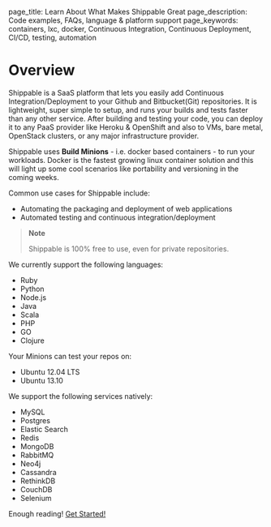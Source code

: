 page_title: Learn About What Makes Shippable Great
page_description: Code examples, FAQs, language & platform support
page_keywords: containers, lxc, docker, Continuous Integration, Continuous Deployment, CI/CD, testing, automation

# Overview

Shippable is a SaaS platform that lets you easily add Continuous
Integration/Deployment to your Github and Bitbucket(Git) repositories.
It is lightweight, super simple to setup, and runs your builds and tests
faster than any other service. After building and testing your code, you
can deploy it to any PaaS provider like Heroku & OpenShift and also to
VMs, bare metal, OpenStack clusters, or any major infrastructure
provider.

Shippable uses **Build Minions** - i.e. docker based containers - to run
your workloads. Docker is the fastest growing linux container solution
and this will light up some cool scenarios like portability and
versioning in the coming weeks.

Common use cases for Shippable include:

-  Automating the packaging and deployment of web applications
-  Automated testing and continuous integration/deployment

> **Note**
>
> Shippable is 100% free to use, even for private
> repositories.

We currently support the following languages:

-  Ruby
-  Python
-  Node.js
-  Java
-  Scala
-  PHP
-  GO
-  Clojure

Your Minions can test your repos on:

-  Ubuntu 12.04 LTS
-  Ubuntu 13.10

We support the following services natively:

-  MySQL
-  Postgres
-  Elastic Search
-  Redis
-  MongoDB
-  RabbitMQ
-  Neo4j
-  Cassandra
-  RethinkDB
-  CouchDB
-  Selenium

Enough reading! [Get Started!](start.md)
